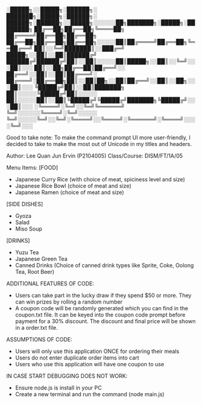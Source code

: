 
░█████╗░░█████╗░██████╗░  ███████╗░█████╗░██████╗░  ██████╗░██████╗░░█████╗░░░░░░██╗███████╗░█████╗░████████╗
██╔══██╗██╔══██╗╚════██╗  ██╔════╝██╔══██╗██╔══██╗  ██╔══██╗██╔══██╗██╔══██╗░░░░░██║██╔════╝██╔══██╗╚══██╔══╝
██║░░╚═╝███████║░░███╔═╝  █████╗░░██║░░██║██████╔╝  ██████╔╝██████╔╝██║░░██║░░░░░██║█████╗░░██║░░╚═╝░░░██║░░░
██║░░██╗██╔══██║██╔══╝░░  ██╔══╝░░██║░░██║██╔═══╝░  ██╔═══╝░██╔══██╗██║░░██║██╗░░██║██╔══╝░░██║░░██╗░░░██║░░░
╚█████╔╝██║░░██║███████╗  ██║░░░░░╚█████╔╝██║░░░░░  ██║░░░░░██║░░██║╚█████╔╝╚█████╔╝███████╗╚█████╔╝░░░██║░░░
░╚════╝░╚═╝░░╚═╝╚══════╝  ╚═╝░░░░░░╚════╝░╚═╝░░░░░  ╚═╝░░░░░╚═╝░░╚═╝░╚════╝░░╚════╝░╚══════╝░╚════╝░░░░╚═╝░░░

Good to take note: To make the command prompt UI more user-friendly, I decided to take to make the most out of Unicode in my titles and headers.

Author: Lee Quan Jun Ervin (P2104005)
Class/Course: DISM/FT/1A/05

Menu Items:
[FOOD]
- Japanese Curry Rice (with choice of meat, spiciness level and size)
- Japanese Rice Bowl (choice of meat and size)
- Japanese Ramen (choice of meat and size)

[SIDE DISHES]
- Gyoza
- Salad
- Miso Soup

[DRINKS]
- Yuzu Tea
- Japanese Green Tea
- Canned Drinks (Choice of canned drink types like Sprite, Coke, Oolong Tea, Root Beer)

ADDITIONAL FEATURES OF CODE:
- Users can take part in the lucky draw if they spend $50 or more. They can win prizes by rolling a random number 
- A coupon code will be randomly generated which you can find in the coupon.txt file. It can be keyed into the coupon code prompt before payment for a 30% discount. The discount and final price will be shown in a order.txt file.

ASSUMPTIONS OF CODE:
- Users will only use this application ONCE for ordering their meals
- Users do not enter duplicate order items into cart
- Users who use this application will have one coupon to use

IN CASE START DEBUGGING DOES NOT WORK:
- Ensure node.js is install in your PC
- Create a new terminal and run the command (node main.js)


